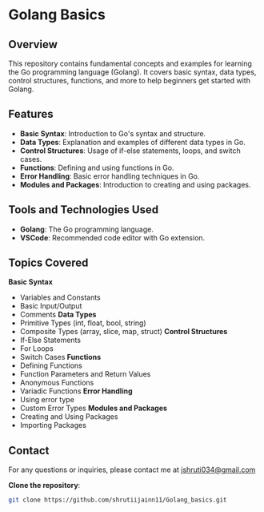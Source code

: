 # Golang Basics

## Overview
This repository contains fundamental concepts and examples for learning the Go programming language (Golang). It covers basic syntax, data types, control structures, functions, and more to help beginners get started with Golang.

## Features
- **Basic Syntax**: Introduction to Go's syntax and structure.
- **Data Types**: Explanation and examples of different data types in Go.
- **Control Structures**: Usage of if-else statements, loops, and switch cases.
- **Functions**: Defining and using functions in Go.
- **Error Handling**: Basic error handling techniques in Go.
- **Modules and Packages**: Introduction to creating and using packages.

## Tools and Technologies Used
- **Golang**: The Go programming language.
- **VSCode**: Recommended code editor with Go extension.

## Topics Covered
**Basic Syntax**
- Variables and Constants
- Basic Input/Output
- Comments
**Data Types**
- Primitive Types (int, float, bool, string)
- Composite Types (array, slice, map, struct)
**Control Structures**
- If-Else Statements
- For Loops
- Switch Cases
**Functions**
- Defining Functions
- Function Parameters and Return Values
- Anonymous Functions
- Variadic Functions
**Error Handling**
- Using error type
- Custom Error Types
**Modules and Packages**
- Creating and Using Packages
- Importing Packages

## Contact
For any questions or inquiries, please contact me at jshruti034@gmail.com

**Clone the repository**:
```bash
git clone https://github.com/shrutiijainn11/Golang_basics.git
